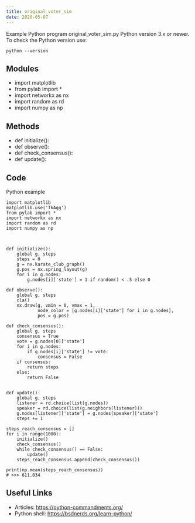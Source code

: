 ```yaml
---
title: original_voter_sim
date: 2020-05-07
---
```

Example Python program original_voter_sim.py
Python version 3.x or newer.
To check the Python version use:

    python --version

## Modules

* import matplotlib
* from pylab import *
* import networkx as nx
* import random as rd
* import numpy as np

## Methods

* def initialize():
* def observe():
* def check_consensus():
* def update():

## Code

Python example

    import matplotlib
    matplotlib.use('TkAgg')
    from pylab import *
    import networkx as nx
    import random as rd
    import numpy as np
    
    
    
    def initialize():
        global g, steps
        steps = 0
        g = nx.karate_club_graph()
        g.pos = nx.spring_layout(g)
        for i in g.nodes:
            g.nodes[i]['state'] = 1 if random() < .5 else 0
    
    def observe():
        global g, steps
        cla()
        nx.draw(g, vmin = 0, vmax = 1,
                node_color = [g.nodes[i]['state'] for i in g.nodes],
                pos = g.pos)
    
    def check_consensus():
        global g, steps
        consensus = True
        vote = g.nodes[0]['state']
        for i in g.nodes:
            if g.nodes[i]['state'] != vote:
                consensus = False
        if consensus:
            return steps
        else:
            return False
    
    
    def update():
        global g, steps
        listener = rd.choice(list(g.nodes))
        speaker = rd.choice(list(g.neighbors(listener)))
        g.nodes[listener]['state'] = g.nodes[speaker]['state']
        steps += 1
    
    steps_reach_consensus = []
    for i in range(1000):
        initialize()
        check_consensus()
        while check_consensus() == False:
            update()
        steps_reach_consensus.append(check_consensus())
    
    print(np.mean(steps_reach_consensus))
    # >>> 611.034

## Useful Links

- Articles: https://python-commandments.org/
- Python shell: https://bsdnerds.org/learn-python/
